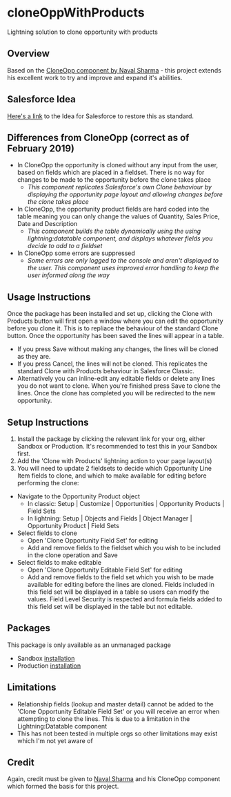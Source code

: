 # cloneOppWithProducts
Lightning solution to clone opportunity with products

## Overview
Based on the [CloneOpp component by Naval Sharma](https://github.com/sfcure/CloneOpp) - this project extends his excellent work to try and improve and expand it's abilities.

## Salesforce Idea
[Here's a link](https://success.salesforce.com/ideaView?id=0873A000000cMbMQAU) to the Idea for Salesforce to restore this as standard.

## Differences from CloneOpp (correct as of February 2019)
- In CloneOpp the opportunity is cloned without any input from the user, based on fields which are placed in a fieldset.  There is no way for changes to be made to the opportunity before the clone takes place
   * _This component replicates Salesforce's own Clone behaviour by displaying the opportunity page layout and allowing changes before the clone takes place_
- In CloneOpp, the opportunity product fields are hard coded into the table meaning you can only change the values of Quantity, Sales Price, Date and Description
   * _This component builds the table dynamically using the using lightning:datatable component, and displays whatever fields you decide to add to a fieldset_
- In CloneOpp some errors are suppressed
   * _Some errors are only logged to the console and aren't displayed to the user.  This component uses improved error handling to keep the user informed along the way_

## Usage Instructions
Once the package has been installed and set up, clicking the Clone with Products button will first open a window where you can edit the opportunity before you clone it.  This is to repliace the behaviour of the standard Clone button.  Once the opportunity has been saved the lines will appear in a table.
   - If you press Save without making any changes, the lines will be cloned as they are.
   - If you press Cancel, the lines will not be cloned.  This replicates the standard Clone with Products behaviour in Salesforce Classic.
   - Alternatively you can inline-edit any editable fields or delete any lines you do not want to clone.  When you're finished press Save to clone the lines.
Once the clone has completed you will be redirected to the new opportunity.

## Setup Instructions
1. Install the package by clicking the relevant link for your org, either Sandbox or Production.  It's recommended to test this in your Sandbox first.
2. Add the 'Clone with Products' lightning action to your page layout(s)
3. You will need to update 2 fieldsets to decide which Opportunity Line Item fields to clone, and which to make available for editing before performing the clone:
- Navigate to the Opportunity Product object
   * In classic: Setup | Customize | Opportunities | Opportunity Products | Field Sets
   * In lightning: Setup | Objects and Fields | Object Manager | Opportunity Product | Field Sets
- Select fields to clone
   * Open 'Clone Opportunity Field Set' for editing
   * Add and remove fields to the fieldset which you wish to be included in the clone operation and Save
- Select fields to make editable
   * Open 'Clone Opportunity Editable Field Set' for editing
   * Add and remove fields to the field set which you wish to be made available for editing before the lines are cloned.  Fields included in this field set will be displayed in a table so users can modify the values.  Field Level Security is respected and formula fields added to this field set will be displayed in the table but not editable.

## Packages
This package is only available as an unmanaged package
- Sandbox [installation](https://test.salesforce.com/packaging/installPackage.apexp?p0=04t5B0000006Jea)
- Production [installation](https://login.salesforce.com/packaging/installPackage.apexp?p0=04t5B0000006Jea)

## Limitations
- Relationship fields (lookup and master detail) cannot be added to the 'Clone Opportunity Editable Field Set' or you will receive an error when attempting to clone the lines.  This is due to a limitation in the Lightning:Datatable component
- This has not been tested in multiple orgs so other limitations may exist which I'm not yet aware of

## Credit
Again, credit must be given to [Naval Sharma](https://github.com/sfcure/CloneOpp) and his CloneOpp component which formed the basis for this project.
